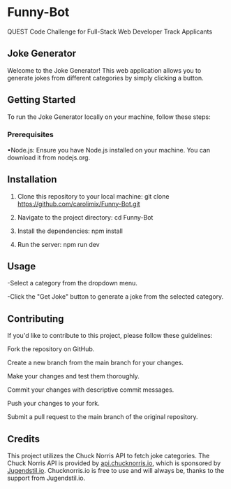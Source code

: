 # Funny-Bot

QUEST Code Challenge for Full-Stack Web Developer Track Applicants

## Joke Generator
Welcome to the Joke Generator! This web application allows you to generate jokes from different categories by simply clicking a button.

## Getting Started
To run the Joke Generator locally on your machine, follow these steps:

### Prerequisites
•Node.js: Ensure you have Node.js installed on your machine. You can download it from nodejs.org.

## Installation

1. Clone this repository to your local machine:
git clone https://github.com/carolimix/Funny-Bot.git

2. Navigate to the project directory:
cd Funny-Bot

3. Install the dependencies:
npm install

4. Run the server:
npm run dev

## Usage
-Select a category from the dropdown menu.

-Click the "Get Joke" button to generate a joke from the selected category.

## Contributing
If you'd like to contribute to this project, please follow these guidelines:

Fork the repository on GitHub.

Create a new branch from the main branch for your changes.

Make your changes and test them thoroughly.

Commit your changes with descriptive commit messages.

Push your changes to your fork.

Submit a pull request to the main branch of the original repository.

## Credits

This project utilizes the Chuck Norris API to fetch joke categories. The Chuck Norris API is provided by [api.chucknorris.io](https://api.chucknorris.io/), which is sponsored by [Jugendstil.io](https://jugendstil.io/). Chucknorris.io is free to use and will always be, thanks to the support from Jugendstil.io.



